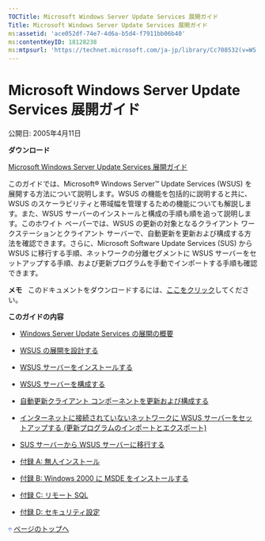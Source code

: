 ```yaml
---
TOCTitle: Microsoft Windows Server Update Services 展開ガイド
Title: Microsoft Windows Server Update Services 展開ガイド
ms:assetid: 'ace052df-74e7-4d6a-b5d4-f7911bb06b40'
ms:contentKeyID: 18128238
ms:mtpsurl: 'https://technet.microsoft.com/ja-jp/library/Cc708532(v=WS.10)'
---
```


Microsoft Windows Server Update Services 展開ガイド
===================================================

公開日: 2005年4月11日

**ダウンロード**

[Microsoft Windows Server Update Services 展開ガイド](https://www.microsoft.com/download/details.aspx?familyid=e99c9d13-63e0-41ce-a646-eb36f1d3e987&displaylang=ja)

このガイドでは、Microsoft® Windows Server™ Update Services (WSUS) を展開する方法について説明します。WSUS の機能を包括的に説明すると共に、WSUS のスケーラビリティと帯域幅を管理するための機能についても解説します。また、WSUS サーバーのインストールと構成の手順も順を追って説明します。このホワイト ペーパーでは、WSUS の更新の対象となるクライアント ワークステーションとクライアント サーバーで、自動更新を更新および構成する方法を確認できます。さらに、Microsoft Software Update Services (SUS) から WSUS に移行する手順、ネットワークの分離セグメントに WSUS サーバーをセットアップする手順、および更新プログラムを手動でインポートする手順も確認できます。

**メモ**   このドキュメントをダウンロードするには、[ここをクリック](https://www.microsoft.com/download/details.aspx?familyid=e99c9d13-63e0-41ce-a646-eb36f1d3e987&displaylang=ja)してください。

**このガイドの内容**

-   [Windows Server Update Services の展開の概要](https://www.microsoft.com/japan/technet/prodtechnol/windowsserver2003/library/wsus/wsusdeploymentguidetc/751a1b0b-1da5-48b2-89e2-c39166bd33c5.mspx)

-   [WSUS の展開を設計する](https://www.microsoft.com/japan/technet/prodtechnol/windowsserver2003/library/wsus/wsusdeploymentguidetc/2877be79-b5d6-483c-8eb6-045afe96c7d2.mspx)

-   [WSUS サーバーをインストールする](https://www.microsoft.com/japan/technet/prodtechnol/windowsserver2003/library/wsus/wsusdeploymentguidetc/9d55bda5-9eb9-46d2-a204-62034936eb13.mspx)

-   [WSUS サーバーを構成する](https://www.microsoft.com/japan/technet/prodtechnol/windowsserver2003/library/wsus/wsusdeploymentguidetc/722ca089-3523-48df-b1f8-1163ba30f1cf.mspx)

-   [自動更新クライアント コンポーネントを更新および構成する](https://www.microsoft.com/japan/technet/prodtechnol/windowsserver2003/library/wsus/wsusdeploymentguidetc/08ede2e2-efa8-4e49-80b9-0fe20bcda2a7.mspx)

-   [インターネットに接続されていないネットワークに WSUS サーバーをセットアップする (更新プログラムのインポートとエクスポート)](https://www.microsoft.com/japan/technet/prodtechnol/windowsserver2003/library/wsus/wsusdeploymentguidetc/4696c613-66f3-483d-8ea9-66bcca74730e.mspx)

-   [SUS サーバーから WSUS サーバーに移行する](https://www.microsoft.com/japan/technet/prodtechnol/windowsserver2003/library/wsus/wsusdeploymentguidetc/5017f775-c9b1-4b33-879f-a14056c6a01c.mspx)

-   [付録 A: 無人インストール](https://www.microsoft.com/japan/technet/prodtechnol/windowsserver2003/library/wsus/wsusdeploymentguidetc/3e8fcb38-d5a9-4285-baa2-23323a384cb1.mspx)

-   [付録 B: Windows 2000 に MSDE をインストールする](https://www.microsoft.com/japan/technet/prodtechnol/windowsserver2003/library/wsus/wsusdeploymentguidetc/453401df-9a3a-421c-9857-680902e6a10b.mspx)

-   [付録 C: リモート SQL](https://www.microsoft.com/japan/technet/prodtechnol/windowsserver2003/library/wsus/wsusdeploymentguidetc/9e01d057-6b39-4eb7-b151-dff7ad0cd638.mspx)

-   [付録 D: セキュリティ設定](https://www.microsoft.com/japan/technet/prodtechnol/windowsserver2003/library/wsus/wsusdeploymentguidetc/d4a3c3be-a76c-437e-8ae0-b96aff64df13.mspx)

![](images/Cc708532.arrow_px_up(ja-jp,WS.10).gif) [ページのトップへ](#ctl00_rs1_eb1_panel1)
